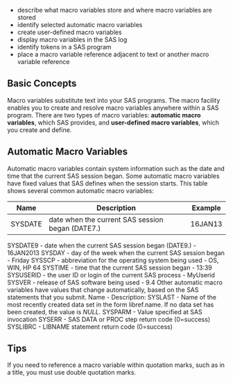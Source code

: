 * describe what macro variables store and where macro variables are stored
* identify selected automatic macro variables
* create user-defined macro variables
* display macro variables in the SAS log
* identify tokens in a SAS program
* place a macro variable reference adjacent to text or another macro variable reference

## Basic Concepts

Macro variables substitute text into your SAS programs. The macro facility enables you to create and resolve macro variables anywhere within a SAS program. There are two types of macro variables: **automatic macro variables**, which SAS provides, and **user-defined macro variables**, which you create and define.

## Automatic Macro Variables

Automatic macro variables contain system information such as the date and time that the current SAS session began. Some automatic macro variables have fixed values that SAS defines when the session starts. This table shows several common automatic macro variables:

| Name	        | Description   | Example       |
|:-------------:|---------------|:-------------:|
| SYSDATE	      | date when the current SAS session began (DATE7.)	| 16JAN13 |

SYSDATE9	- date when the current SAS session began (DATE9.)	- 16JAN2013
SYSDAY	- day of the week when the current SAS session began	- Friday
SYSSCP	- abbreviation for the operating system being used	- OS, WIN, HP 64
SYSTIME	- time that the current SAS session began	- 13:39
SYSUSERID	- the user ID or login of the current SAS process	- MyUserid
SYSVER	- release of SAS software being used	- 9.4
Other automatic macro variables have values that change automatically, based on the SAS statements that you submit.
Name - Description:
SYSLAST	- Name of the most recently created data set in the form libref.name. If no data set has been created, the value is _NULL_.
SYSPARM	- Value specified at SAS invocation
SYSERR	- SAS DATA or PROC step return code (0=success)
SYSLIBRC - LIBNAME statement return code (0=success)

## Tips

If you need to reference a macro variable within quotation marks, such as in a title, you must use double quotation marks.
